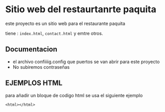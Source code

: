 # Sitio web del restaurtanrte paquita

este proyecto es un sitio web para el restaurante paquita

tiene : `index.html`, `contact.html` y emtre otros.

## Documentacion
- el archivo confiiiig.config que puertos se van abrir para este proyecto
- No subiremos contraseñas

## EJEMPLOS HTML

para añadir un bloque de codigo html se usa el siguiente ejemplo
```
<html></html>
```